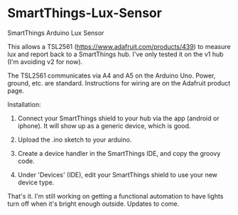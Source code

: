 # SmartThings-Lux-Sensor
SmartThings Arduino Lux Sensor

This allows a TSL2561 (https://www.adafruit.com/products/439) to measure lux and report back to a SmartThings hub. I've only tested it on the v1 hub (I'm avoiding v2 for now).

The TSL2561 communicates via A4 and A5 on the Arduino Uno. Power, ground, etc. are standard. Instructions for wiring are on the Adafruit product page.

Installation:
1. Connect your SmartThings shield to your hub via the app (android or iphone). It will show up as a generic device, which is good.

2. Upload the .ino sketch to your arduino.

3. Create a device handler in the SmartThings IDE, and copy the groovy code.

4. Under 'Devices' (IDE), edit your SmartThings shield to use your new device type.

That's it. I'm still working on getting a functional automation to have lights turn off when it's bright enough outside. Updates to come.
